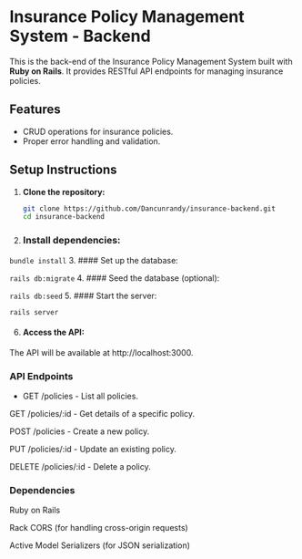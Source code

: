 
# Insurance Policy Management System - Backend

This is the back-end of the Insurance Policy Management System built with **Ruby on Rails**. It provides RESTful API endpoints for managing insurance policies.

## Features

- CRUD operations for insurance policies.
- Proper error handling and validation.

## Setup Instructions

1. **Clone the repository:**
   ```bash
   git clone https://github.com/Dancunrandy/insurance-backend.git
   cd insurance-backend
2. ### Install dependencies:

  `bundle install`
3. #### Set up the database:

 `rails db:migrate`
4. #### Seed the database (optional):

 `rails db:seed`
5. #### Start the server:

 `rails server`

6. #### Access the API:
 The API will be available at http://localhost:3000.

 ### API Endpoints
 * GET /policies - List all policies.

GET /policies/:id - Get details of a specific policy.

POST /policies - Create a new policy.

PUT /policies/:id - Update an existing policy.

DELETE /policies/:id - Delete a policy.

### Dependencies

Ruby on Rails

Rack CORS (for handling cross-origin requests)

Active Model Serializers (for JSON serialization)

